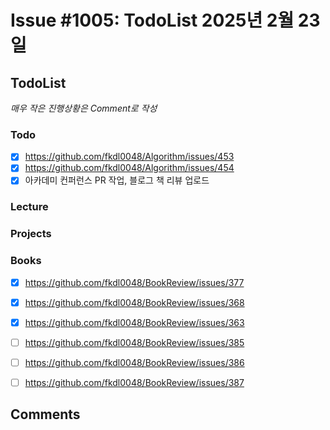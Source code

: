 # Issue #1005: TodoList 2025년 2월 23일

## TodoList

*매우 작은 진행상황은 Comment로 작성*

### Todo  

- [x] https://github.com/fkdl0048/Algorithm/issues/453
- [x] https://github.com/fkdl0048/Algorithm/issues/454
- [x] 아카데미 컨퍼런스 PR 작업, 블로그 책 리뷰 업로드

### Lecture

### Projects

### Books

- [x] https://github.com/fkdl0048/BookReview/issues/377
- [x] https://github.com/fkdl0048/BookReview/issues/368
- [x] https://github.com/fkdl0048/BookReview/issues/363
- [ ] https://github.com/fkdl0048/BookReview/issues/385
- [ ] https://github.com/fkdl0048/BookReview/issues/386
- [ ] https://github.com/fkdl0048/BookReview/issues/387


## Comments

